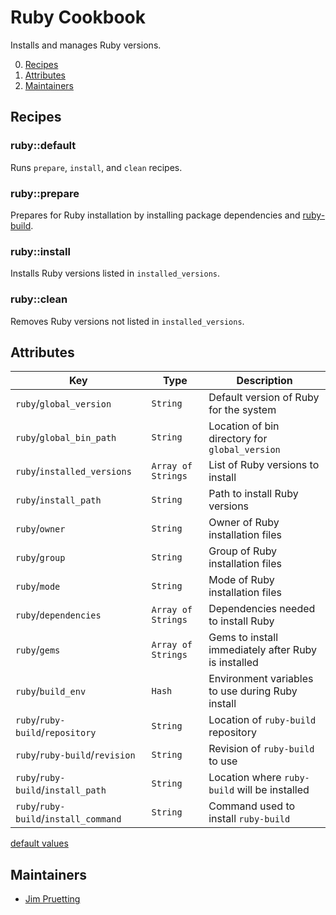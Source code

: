 # Ruby Cookbook

Installs and manages Ruby versions.

0. [Recipes](#recipes)
0. [Attributes](#attributes)
0. [Maintainers](#maintainers)

## Recipes

### ruby::default

Runs `prepare`, `install`, and `clean` recipes.

### ruby::prepare

Prepares for Ruby installation by installing package dependencies and [ruby-build][ruby-build].

### ruby::install

Installs Ruby versions listed in `installed_versions`.

### ruby::clean

Removes Ruby versions not listed in `installed_versions`.

## Attributes

| Key | Type | Description |
|-----|------|-------------|
| `ruby`/`global_version` | `String` | Default version of Ruby for the system |
| `ruby`/`global_bin_path` | `String` | Location of bin directory for `global_version` |
| `ruby`/`installed_versions` | `Array of Strings` | List of Ruby versions to install |
| `ruby`/`install_path` | `String` | Path to install Ruby versions |
| `ruby`/`owner` | `String` | Owner of Ruby installation files |
| `ruby`/`group` | `String` | Group of Ruby installation files |
| `ruby`/`mode` | `String` | Mode of Ruby installation files |
| `ruby`/`dependencies` | `Array of Strings` | Dependencies needed to install Ruby |
| `ruby`/`gems` | `Array of Strings` | Gems to install immediately after Ruby is installed |
| `ruby`/`build_env` | `Hash` | Environment variables to use during Ruby install |
| `ruby`/`ruby-build`/`repository` | `String` | Location of `ruby-build` repository  |
| `ruby`/`ruby-build`/`revision` | `String` | Revision of `ruby-build` to use |
| `ruby`/`ruby-build`/`install_path` | `String` | Location where `ruby-build` will be installed |
| `ruby`/`ruby-build`/`install_command` | `String` | Command used to install `ruby-build` |

[default values](attributes/default.rb)

## Maintainers

* [Jim Pruetting](https://github.com/jpruetting)
 
[ruby-build]: https://github.com/sstephenson/ruby-build
